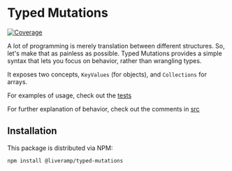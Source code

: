 # Typed Mutations

[![Coverage](https://sonarcloud.io/api/project_badges/measure?project=LiveRamp_typed-mutations&metric=coverage&token=037d2e2776461459f204d7848fda9b02ab5dd68b)](https://sonarcloud.io/dashboard?id=LiveRamp_typed-mutations)

A lot of programming is merely translation between different structures. So, let's make that as painless as possible. Typed Mutations provides a simple syntax that lets you focus on behavior, rather than wrangling types.

It exposes two concepts, `KeyValues` (for objects), and `Collections` for arrays.

For examples of usage, check out the [tests](test)

For further explanation of behavior, check out the comments in [src](src)

## Installation

This package is distributed via NPM:

```
npm install @liveramp/typed-mutations
```
